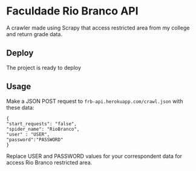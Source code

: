 # Faculdade Rio Branco API

A crawler made using Scrapy that access restricted area from my college and return grade data.

## Deploy

The project is ready to deploy

## Usage

Make a JSON POST request to ```frb-api.herokuapp.com/crawl.json``` with these data:

```
{
"start_requests": "false",
"spider_name": "RioBranco",
"user" : "USER",
"password":"PASSWORD"
}
```

Replace USER and PASSWORD values for your correspondent data for access Rio Branco restricted area.
